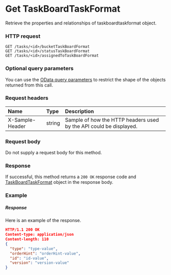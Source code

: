 # Get TaskBoardTaskFormat

Retrieve the properties and relationships of taskboardtaskformat object.
### HTTP request
```http
GET /tasks/<id>/bucketTaskBoardFormat
GET /tasks/<id>/statusTaskBoardFormat
GET /tasks/<id>/assignedToTaskBoardFormat
```
### Optional query parameters
You can use the [OData query parameters](odata-optional-query-parameters.md) to restrict the shape of the objects returned from this call.
### Request headers
| Name       | Type | Description|
|:-----------|:------|:----------|
| X-Sample-Header  | string  | Sample of how the HTTP headers used by the API could be displayed.|

### Request body
Do not supply a request body for this method.
### Response
If successful, this method returns a `200 OK` response code and [TaskBoardTaskFormat](../resources/taskboardtaskformat.md) object in the response body.
### Example
##### Response
Here is an example of the response.
```json
HTTP/1.1 200 OK
Content-type: application/json
Content-length: 110
{
  "type": "type-value",
  "orderHint": "orderHint-value",
  "id": "id-value",
  "version": "version-value"
}
```
<!-- uuid: 4a4d69ca-cd2c-4d9f-a83b-07440a9bf11f\n2015-10-09 15:13:51 UTC -->
